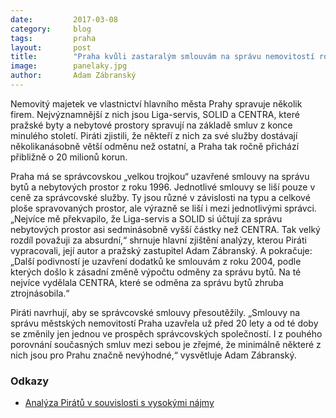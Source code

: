 ```yaml
---
date:         2017-03-08
category:     blog
tags:         praha
layout:       post
title:        "Praha kvůli zastaralým smlouvám na správu nemovitostí ročně přichází o dvacet milionů." 
image:        panelaky.jpg
author:       Adam Zábranský
---
```


Nemovitý majetek ve vlastnictví hlavního města Prahy spravuje několik firem. Nejvýznamnější z nich jsou Liga-servis, SOLID a CENTRA, které pražské byty a nebytové prostory spravují na základě smluv z konce minulého století. Piráti zjistili, že někteří z nich za své služby dostávají několikanásobně větší odměnu než ostatní, a Praha tak ročně přichází přibližně o 20 milionů korun.

Praha má se správcovskou „velkou trojkou“ uzavřené smlouvy na správu bytů a nebytových prostor z roku 1996. Jednotlivé smlouvy se liší pouze v ceně za správcovské služby. Ty jsou různé v závislosti na typu a celkové ploše spravovaných prostor, ale výrazně se liší i mezi jednotlivými správci. „Nejvíce mě překvapilo, že Liga-servis a SOLID si účtují za správu nebytových prostor asi sedminásobně vyšší částky než CENTRA. Tak velký rozdíl považuji za absurdní,“ shrnuje hlavní zjištění analýzy, kterou Piráti vypracovali, její autor a pražský zastupitel Adam Zábranský. A pokračuje: „Další podivností je uzavření dodatků ke smlouvám z roku 2004, podle kterých došlo k zásadní změně výpočtu odměny za správu bytů. Na té nejvíce vydělala CENTRA, které se odměna za správu bytů zhruba ztrojnásobila.“

Piráti navrhují, aby se správcovské smlouvy přesoutěžily. „Smlouvy na správu městských nemovitostí Praha uzavřela už před 20 lety a od té doby se změnily jen jednou ve prospěch správcovských společností. I z pouhého porovnání současných smluv mezi sebou je zřejmé, že minimálně některé z nich jsou pro Prahu značně nevýhodné,“ vysvětluje Adam Zábranský.

### Odkazy 

* [Analýza Pirátů v souvislosti s vysokými nájmy](https://github.com/pirati-cz/KlubPraha/blob/master/materialy/najmy/spravcovske-smlouvy/spravci-odmeny.xlsx)
